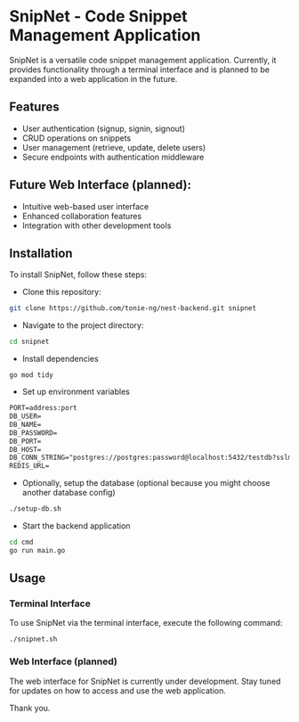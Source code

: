 # SnipNet - Code Snippet Management Application
SnipNet is a versatile code snippet management application. Currently, it provides functionality through a terminal interface and is planned to be expanded into a web application in the future.


## Features
- User authentication (signup, signin, signout)
- CRUD operations on snippets
- User management (retrieve, update, delete users)
- Secure endpoints with authentication middleware

## Future Web Interface (planned):
- Intuitive web-based user interface
- Enhanced collaboration features
- Integration with other development tools

## Installation
To install SnipNet, follow these steps:
- Clone this repository:
```bash
git clone https://github.com/tonie-ng/nest-backend.git snipnet
```
- Navigate to the project directory:
```bash
cd snipnet
```
- Install dependencies
```
go mod tidy
```
- Set up environment variables
```md
PORT=address:port
DB_USER=
DB_NAME=
DB_PASSWORD=
DB_PORT=
DB_HOST=
DB_CONN_STRING="postgres://postgres:password@localhost:5432/testdb?sslmode=disable"
REDIS_URL=
```
- Optionally, setup the database (optional because you might choose another database config)
```bash
./setup-db.sh
```

- Start the backend application
```bash
cd cmd
go run main.go
```

## Usage
### Terminal Interface
To use SnipNet via the terminal interface, execute the following command:
```
./snipnet.sh
```

### Web Interface (planned)
The web interface for SnipNet is currently under development. Stay tuned for updates on how to access and use the web application.

Thank you.
